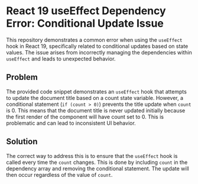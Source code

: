 # React 19 useEffect Dependency Error: Conditional Update Issue

This repository demonstrates a common error when using the `useEffect` hook in React 19, specifically related to conditional updates based on state values.  The issue arises from incorrectly managing the dependencies within `useEffect` and leads to unexpected behavior.

## Problem

The provided code snippet demonstrates an `useEffect` hook that attempts to update the document title based on a count state variable. However, a conditional statement (`if (count > 0)`) prevents the title update when `count` is 0. This means that the document title is never updated initially because the first render of the component will have count set to 0.  This is problematic and can lead to inconsistent UI behavior.

## Solution

The correct way to address this is to ensure that the `useEffect` hook is called every time the `count` changes. This is done by including `count` in the dependency array and removing the conditional statement. The update will then occur regardless of the value of `count`.